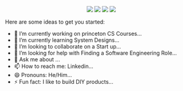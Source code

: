 

<!--
**noobboon7/noobboon7** is a ✨ _special_ ✨ repository because its `README.md` (this file) appears on your GitHub profile.
-->
<p align="center">
<a href= ""><img src="https://img.icons8.com/material-outlined/26/000000/ball-point-pen.png"/></a>
<a href= "https://linkedin.com/in/jerry-velazquez-8540b9bb/"><img src="https://img.icons8.com/material-outlined/30/000000/linkedin.png"/></a>
<a href= ""><img src="https://img.icons8.com/material-outlined/30/000000/youtube.png"/></a>
<a href= "https://twitter.com/JvScripts_"><img src="https://img.icons8.com/material-outlined/30/000000/twitter.png"/></a>
</p>

Here are some ideas to get you started:

- 🔭 I’m currently working on princeton CS Courses...
- 🌱 I’m currently learning System Designs...
- 👯 I’m looking to collaborate on a Start up...
- 🤔 I’m looking for help with Finding a Software Engineering Role...
- 💬 Ask me about ...
- 📫 How to reach me: Linkedin...
- 😄 Pronouns: He/Him...
- ⚡ Fun fact: I like to build DIY products...

